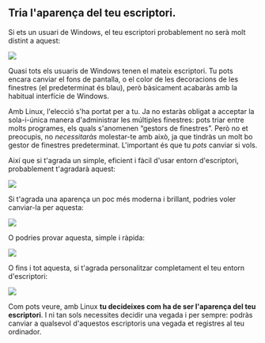 <?php require("../../entete.php"); ?> <?php require("../../base.php"); ?>

<div id="corps">

<h2>Tria l'aparença del teu escriptori.</h2>

Si ets un usuari de Windows, el teu escriptori probablement no serà molt distint a aquest:

<img src="Images/windows_vista.jpg" />

Quasi tots els usuaris de Windows tenen el mateix escriptori. Tu pots encara canviar el fons de pantalla, o el color de les decoracions de les finestres (el predeterminat és blau), però bàsicament acabaràs amb la habitual interfície de Windows.

Amb Linux, l'elecció s'ha portat per a tu. Ja no estaràs obligat a acceptar la sola-i-única manera d'administrar les múltiples finestres: pots triar entre molts programes, els quals s'anomenen “gestors de finestres”. Però no et preocupis, no <i>necessitaràs</i> molestar-te amb això, ja que tindràs un molt bo gestor de finestres predeterminat. L'important és que tu <i>pots</i> canviar si vols.

Així que si t'agrada un simple, eficient i fàcil d'usar entorn d'escriptori, probablement t'agradarà aquest:

<img src="Images/ubuntu.jpg"/>

Si t'agrada una aparença un poc més moderna i brillant,  podries voler canviar-la per aquesta:

<img src="Images/kde.png" />

O podries provar aquesta, simple i ràpida:

<img src="Images/xfce.jpg" />

O fins i tot aquesta, si t'agrada personalitzar completament el teu entorn d'escriptori:

<img src="Images/wm.jpg" />

Com pots veure, amb Linux <b>tu decideixes com ha de ser l'aparença del teu escriptori</b>. I ni tan sols necessites decidir una vegada i per sempre: podràs canviar a qualsevol d'aquestos escriptoris una vegada et registres al teu ordinador.

</div>


